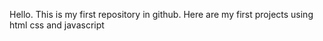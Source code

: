 Hello. 
This is my first repository in github.
Here are my first projects using html css and javascript